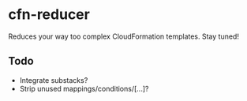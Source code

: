 cfn-reducer
===========

Reduces your way too complex CloudFormation templates. Stay tuned!


## Todo

- Integrate substacks?
- Strip unused mappings/conditions/[...]?
